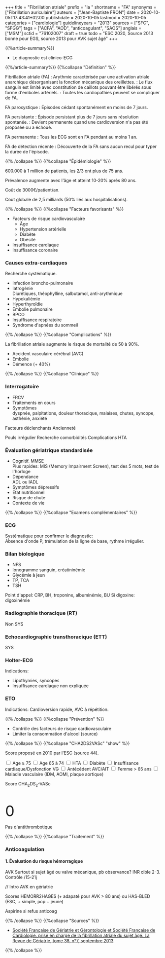 +++
title = "Fibrillation atriale"
prefix = "la "
shortname = "FA"
synonyms = ["Fibrillation auriculaire"]
auteurs = ["Jean-Baptiste FRON"]
date = 2020-10-05T17:43:41+02:00
publishdate = 2020-10-05
lastmod = 2020-10-05
categories = ["cardiologie"]
guidelineyears = "2013"
sources = ["SFC", "SFGG"]
tags = ["ACFA", "AOD", "anticoagulant", "SAOS"]
anglais = ["MSM"]
sctid = "76102007"
draft = true
todo = "ESC 2020, Source 2013 bonne pour EGS, source 2013 pour AVK sujet âgé"
+++

{{%article-summary%}}

- Le diagnostic est clinico-ECG

{{%/article-summary%}}
{{%collapse "Définition" %}}

Fibrillation atriale (FA)
: Arythmie caractérisée par une activation atriale anarchique désorganisant la fonction mécanique des oreillettes.
: Le flux sanguin est limité avec constitution de caillots pouvant être libérés sous forme d'emboles artériels.
: Toutes les cardiopathies peuvent se compliquer de FA.

FA paroxystique
: Épisodes cédant spontanément en moins de 7 jours.

FA persistante
: Épisode persistant plus de 7 jours sans résolution spontanée.
: Devient permanente quand une cardioversion n'a pas été proposée ou a échoué.

FA permanente
: Tous les ECG sont en FA pendant au moins 1 an.

FA de détection récente
: Découverte de la FA sans aucun recul pour typer la durée de l'épisode.

{{% /collapse %}}
{{%collapse "Épidémiologie" %}}

600.000 à 1 million de patients, les 2/3 ont plus de 75 ans.

Prévalence augmente avec l'âge et atteint 10-20% après 80 ans.

Coût de 3000€/patient/an.

Cout globale de 2,5 milliards (50% liés aux hospitalisations).

{{% /collapse %}}
{{%collapse "Facteurs favorisants" %}}

- Facteurs de risque cardiovasculaire
  - Âge
  - Hypertension artérielle
  - Diabète
  - Obésité
- Insuffisance cardiaque
- Insuffisance coronaire

### Causes extra-cardiaques

Recherche systématique.

- Infection broncho-pulmonaire
- Iatrogénie  
Diurétiques, théophylline, salbutamol, anti-arythmique
- Hypokaliémie
- Hyperthyroïdie
- Embolie pulmonaire
- BPCO
- Insuffisance respiratoire
- Syndrome d'apnées du sommeil

{{% /collapse %}}
{{%collapse "Complications" %}}

La fibrillation atriale augmente le risque de mortalité de 50 à 90%.

- Accident vasculaire cérébral (AVC)
- Embolie
- Démence (+ 40%)

{{% /collapse %}}
{{%collapse "Clinique" %}}

### Interrogatoire

- FRCV
- Traitements en cours
- Symptômes  
dyspnée, palpitations, douleur thoracique, malaises, chutes, syncope, asthénie, anxiété

Facteurs déclenchants
Ancienneté

Pouls irrégulier
Recherche comorbidités
Complications
  HTA

### Évaluation gériatrique standardisée

- Cognitif. MMSE  
Plus rapides: MIS (Memory Impairment Screen), test des 5 mots, test de l'horloge
- Dépendance  
ADL ou IADL
- Symptômes dépressifs
- Etat nutritionnel
- Risque de chute
- Contexte de vie

{{% /collapse %}}
{{%collapse "Examens complémentaires" %}}

### ECG

Systématique pour confirmer le diagnostic:  
Absence d'onde P, trémulation de la ligne de base, rythme irrégulier.

### Bilan biologique

- NFS
- Ionogramme sanguin, créatininémie
- Glycémie à jeun
- TP, TCA
- TSH

Point d'appel: CRP, BH, troponine, albuminémie, BU
Si digoxine: digoxinémie

### Radiographie thoracique (RT)

Non SYS

### Echocardiographie transthoracique (ETT)

SYS

### Holter-ECG

Indications:

- Lipothymies, syncopes
- Insuffisance cardiaque non expliquée

### ETO

Indications: Cardioversion rapide, AVC à répétition.

{{% /collapse %}}
{{%collapse "Prévention" %}}

- Contrôle des facteurs de risque cardiovasculaire
- Limiter la consommation d'alcool (source)

{{% /collapse %}}
{{%collapse "CHA2DS2VASc" "show" %}}

Score proposé en 2010 par l'ESC (source 44).

<div class="alert border rounded-lg mb-4 mb-lg-5" style="max-width: 800px">
  <div class="row">
    <div class="col-12 col-md-9">
      <input type="checkbox" id="age75" class="d-none" value="2">
      <label for="age75" class="chip chip-action chip-filter">Age ≥ 75</label>
      <input type="checkbox" id="age65" class="d-none" value="1">
      <label for="age65" class="chip chip-action chip-filter">Age 65 à 74</label>
      <input type="checkbox" id="hta" class="d-none" value="1">
      <label for="hta" class="chip chip-action chip-filter">HTA</label>
      <input type="checkbox" id="diabetes" class="d-none" value="1">
      <label for="diabetes" class="chip chip-action chip-filter">Diabète</label>
      <input type="checkbox" id="insuff" class="d-none" value="1">
      <label for="insuff" class="chip chip-action chip-filter">Insuffisance cardiaque/Dysfonction VG</label>
      <input type="checkbox" id="stroke" class="d-none" value="2">
      <label for="stroke" class="chip chip-action chip-filter">Antécédent AVC/AIT</label>
      <input type="checkbox" id="woman" class="d-none" value="1">
      <label for="woman" class="chip chip-action chip-filter">Femme > 65 ans</label>
      <input type="checkbox" id="disease" class="d-none" value="1">
      <label for="disease" class="chip chip-action chip-filter">Maladie vasculaire (IDM, AOMI, plaque aortique)</label>
    </div>
    <div class="col-12 col-md-3">
      <p class="typography-overline text-black-secondary mt-4 mt-md-0 mb-1">Score CHA<sub>2</sub>DS<sub>2</sub>-VASc</p>
      <p id="counter" class="font-weight-bold" style="font-size: 3rem;line-height: 1.2;margin-bottom: 0;">0</p>
      <p id="explain" class="typography-body-2 text-muted mb-0">Pas d'antithrombotique</p>
    </div>
  </div>
</div>
<script>
  // Score CHA2DS2VASc par djibe
  let score = 0;
  const Text = document.getElementById('explain');
  const Age75 = document.getElementById('age75');
  const Age65 = document.getElementById('age65');
  [...document.querySelectorAll('input[type="checkbox"]')].forEach(function(checkbox) {
    checkbox.addEventListener('change', function(e) {
      if (Age75.checked) {
        Age65.checked = false;
      }
      if (e.target.checked) {
        score += parseInt(e.target.value, 10)
      } else {
        score -= parseInt(e.target.value, 10)
      }
      document.getElementById('counter').innerHTML = score
      if (score === 0){
        Text.innerHTML = 'Pas d\'antithrombotique'
      } else {
        Text.innerHTML = 'Anticoagulation'
      }
    })
  })
</script>

{{% /collapse %}}
{{%collapse "Traitement" %}}

### Anticoagulation

#### 1. Évaluation du risque hémorragique

AVK
Surtout si sujet âgé ou valve mécanique, pb observance?
INR cible 2-3. Contrôle /15-21j

// Intro AVK en gériatrie

Scores HEMORR2HAGES (+ adapaté pour AVK > 80 ans) ou HAS-BLED (ESC, + simple, pop + jeune)

Aspirine si refus anticoag

{{% /collapse %}}
{{%collapse "Sources" %}}

- [Société Française de Gériatrie et Gérontologie et Société Française de Cardiologie. prise en charge de la fibrillation atriale du sujet âgé. La Revue de Gériatrie, tome 38, n°7, septembre 2013](http://www.revuedegeriatrie.fr/documents/fibrillation_atriale.pdf)

{{% /collapse %}}
